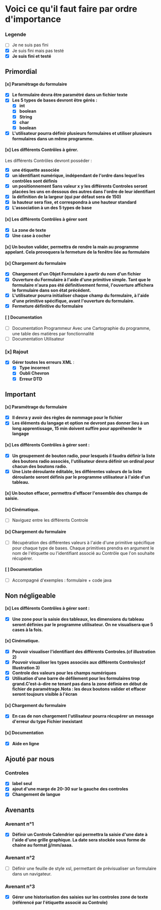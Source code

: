 # Voici ce qu'il faut faire par ordre d'importance
### Legende
- [ ] Je ne suis pas fini
- [x] Je suis fini mais pas testé
- [x] **Je suis fini et testé**

## Primordial
#### [x] Paramétrage du formulaire
- [x] **Le formulaire devra être paramétré dans un fichier texte**
- [x] **Les 5 types de bases devront être gérés :**
	- [x] **int**
	- [x] **boolean**
	- [x] **String**
	- [x] **char**
	- [x] **boolean**
- [x] **L'utilisateur pourra définir plusieurs formulaires et utiliser plusieurs formulaires dans un même programme.**

#### [x] Les différents Contrôles à gérer.
Les différents Contrôles devront posséder :
- [x] **une étiquette associée**
- [x] **un  identifiant numérique, indépendant de l'ordre dans lequel les contrôles sont définis**
- [x] **un positionnement Sans valeur x y les différents Controles seront placées les uns en dessous des autres dans l'ordre de leur identifiant**
- [x] **la définition de la largeur (qui par défaut sera de 150)**
- [x] **la hauteur sera fixe, et correspondra à une hauteur standard**
- [x] **L'association à un des 5 types de base**

#### [x] Les différents Contrôles à gérer sont
- [x] **La zone de texte**
- [x] **Une case à cocher**

#### [x] Un  bouton  valider,  permettra  de  rendre  la main  au  programme  appelant.  Cela  provoquera  la fermeture de la fenêtre liée au formulaire
#### [x] Chargement du formulaire
- [x] **Chargement d'un Objet Formulaire à partir du nom d'un fichier**
- [x] **Ouverture du Formulaire à l'aide d'une primitive simple. Tant  que  le  formulaire  n'aura  pas  été  définitivement  fermé,  l'ouverture affichera le formulaire dans son état précédent.**
- [x] **L'utilisateur  pourra  initialiser  chaque  champ  du  formulaire,  à  l'aide  d'une  primitive spécifique, avant l'ouverture du formulaire.**
- [x] **Fermeture définitive du formulaire**

#### [ ] Documentation
- [ ] Documentation Programmeur Avec une Cartographie du programme, une table des matières par fonctionnalité
- [ ] Documentation Utilisateur

### [x] Rajout
- [x] **Gérer toutes les erreurs XML** :
	- [x] **Type incorrect**
	- [x] **Oubli Chevron**
	- [x] **Erreur DTD**

## Important

#### [x] Paramétrage du formulaire
- [x] **Il devra y avoir des règles de nommage pour le fichier**
- [x] **Les éléments du langage et option ne devront pas donner lieu à un long apprentissage, 15 min doivent suffire pour appréhender le langage**

#### [x] Les différents Contrôles à gérer sont :
- [x] **Un groupement de bouton radio, pour lesquels il faudra définir la liste des boutons radio associés, l'utilisateur devra définir un ordinal pour chacun des boutons radio.**
- [x] **Une Liste déroulante éditable, les différentes valeurs de la liste déroulante seront définis par le programme utilisateur à l'aide d'un tableau.**

#### [x] Un bouton effacer, permettra d'effacer l'ensemble des champs de saisie.

#### [x] Cinématique.
- [ ] Naviguez entre les différents Controle

#### [x] Chargement du formulaire
- [ ] Récupération des différentes valeurs à l'aide d'une primitive spécifique pour chaque type de bases. Chaque primitives prendra en argument le nom de l'étiquette ou l'identifiant associé au Contrôle que l'on souhaite récupérer.

#### [ ] Documentation
- [ ] Accompagné d'exemples : formulaire + code java

## Non négligeable

#### [x] Les différents Contrôles à gérer sont :
- [x] **Une zone pour la saisie des tableaux, les dimensions du tableau seront définies par le programme utilisateur. On ne visualisera que 5 cases à la fois.**

#### [x] Cinématique.
- [x] **Pouvoir visualiser l'identifiant des différents Controles.(cf illustration 2)**
- [x] **Pouvoir visualiser les types associés aux différents Controles(cf Illustration 3)**
- [x] **Controle des valeurs pour les champs numériques**
- [x] **Utilisation d'une barre de défilement pour les formulaires trop grand.C’est-à-dire ne tenant pas dans la zone définie en début de fichier de paramétrage.Nota : les deux boutons valider et effacer seront toujours visible à l'écran**

#### [x] Chargement du formulaire
- [x] **En cas de non chargement l'utilisateur pourra récupérer un message d'erreur du type
Fichier inexistant**

#### [x] Documentation
- [x] **Aide en ligne**

## Ajouté par nous
### Controles
- [x] **label seul**
- [x] **ajout d'une marge de 20-30 sur la gauche des controles**
- [x] **Changement de langue**

## Avenants
### Avenant n°1
- [x] **Définir un Controle Calendrier qui permettra la saisie d'une date à l'aide d'une grille graphique. La date sera stockée sous forme de chaine au format jj/mm/aaaa.**
### Avenant n°2
- [ ] Définir une feuille de style xsl, permettant de prévisualiser un formulaire dans un navigateur.
### Avenant n°3
- [x] **Gérer une historisation des saisies sur les controles zone de texte (référencé par l'étiquette associé au Controle)**
